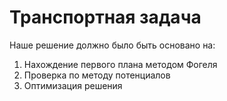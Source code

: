 # Транспортная задача

Наше решение должно было быть основано на:
1) Нахождение первого плана методом Фогеля
2) Проверка по методу потенциалов
3) Оптимизация решения


 

